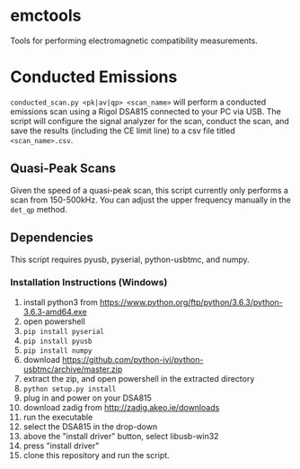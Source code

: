 # emctools
Tools for performing electromagnetic compatibility measurements.

# Conducted Emissions
`conducted_scan.py <pk|av|qp> <scan_name>` will perform a conducted emissions scan using a Rigol DSA815 connected to your PC via USB.
The script will configure the signal analyzer for the scan, conduct the scan, and save the results (including the CE limit line) to a csv file titled `<scan_name>.csv`.

## Quasi-Peak Scans
Given the speed of a quasi-peak scan, this script currently only performs a scan from 150-500kHz. You can adjust the upper frequency manually in the `det_qp` method.

## Dependencies
This script requires pyusb, pyserial, python-usbtmc, and numpy.

### Installation Instructions (Windows)
1. install python3 from https://www.python.org/ftp/python/3.6.3/python-3.6.3-amd64.exe
2. open powershell
3. `pip install pyserial`
4. `pip install pyusb`
5. `pip install numpy`
6. download https://github.com/python-ivi/python-usbtmc/archive/master.zip
7. extract the zip, and open powershell in the extracted directory
8. `python setup.py install`
9. plug in and power on your DSA815
10. download zadig from http://zadig.akeo.ie/downloads
11. run the executable
12. select the DSA815 in the drop-down
13. above the "install driver" button, select libusb-win32
14. press "install driver"
15. clone this repository and run the script.
